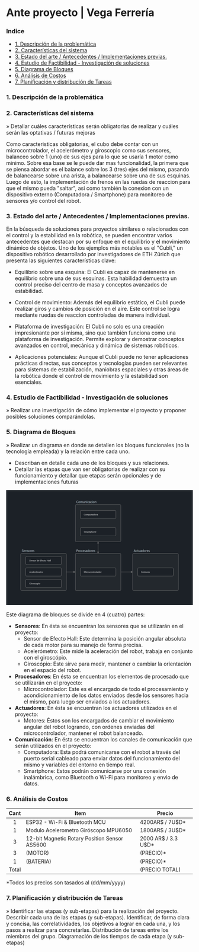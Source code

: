 # Ante proyecto | Vega Ferrería <!-- omit from toc -->

### Indice <!-- omit from toc -->
- [1. Descripción de la problemática](#1-descripción-de-la-problemática)
- [2. Características del sistema](#2-características-del-sistema)
- [3. Estado del arte / Antecedentes / Implementaciones previas.](#3-estado-del-arte--antecedentes--implementaciones-previas)
- [4. Estudio de Factibilidad - Investigación de soluciones](#4-estudio-de-factibilidad---investigación-de-soluciones)
- [5. Diagrama de Bloques](#5-diagrama-de-bloques)
- [6. Análisis de Costos](#6-análisis-de-costos)
- [7. Planificación y distribución de Tareas](#7-planificación-y-distribución-de-tareas)


### 1. Descripción de la problemática

### 2. Características del sistema
» Detallar cuáles características serán obligatorias de realizar y cuáles serán las optativas / futuras mejoras

Como caracteristicas obligatorias, el cubo debe contar con un microcontrolador, el acelerómetro y giroscopio como sus sensores, balanceo sobre 1 (uno) de sus ejes para lo que se usaría 1 motor como minimo. Sobre esa base se le puede dar mas funcionalidad, la primera que se piensa abordar es el balance sobre los 3 (tres) ejes del mismo, pasando de balancearse sobre una arista, a balancearse sobre una de sus esquinas. Luego de esto, la implementación de frenos en las ruedas de reaccion para que el mismo pueda "saltar", asi como también la conexion con un dispositivo externo (Computadora / Smartphone) para monitoreo de sensores y/o control del robot.

### 3. Estado del arte / Antecedentes / Implementaciones previas.
En la búsqueda de soluciones para proyectos similares o relacionados con el control y la estabilidad en la robótica, se pueden encontrar varios antecedentes que destacan por su enfoque en el equilibrio y el movimiento dinámico de objetos. Uno de los ejemplos más notables es el "Cubli," un dispositivo robótico desarrollado por investigadores de ETH Zürich que presenta las siguientes características clave:

- Equilibrio sobre una esquina: El Cubli es capaz de mantenerse en equilibrio sobre una de sus esquinas. Esta habilidad demuestra un control preciso del centro de masa y conceptos avanzados de estabilidad.

- Control de movimiento: Además del equilibrio estático, el Cubli puede realizar giros y cambios de posición en el aire. Este control se logra mediante ruedas de reaccion controladas de manera individual.

- Plataforma de investigación: El Cubli no solo es una creación impresionante por sí misma, sino que también funciona como una plataforma de investigación. Permite explorar y demostrar conceptos avanzados en control, mecánica y dinámica de sistemas robóticos.

- Aplicaciones potenciales: Aunque el Cubli puede no tener aplicaciones prácticas directas, sus conceptos y tecnologías pueden ser relevantes para sistemas de estabilización, maniobras espaciales y otras áreas de la robótica donde el control de movimiento y la estabilidad son esenciales.

### 4. Estudio de Factibilidad - Investigación de soluciones 
» Realizar una investigación de cómo implementar el proyecto y proponer posibles soluciones comparándolas.



### 5. Diagrama de Bloques 
» Realizar un diagrama en donde se detallen los bloques funcionales (no la tecnología empleada) y la relación entre cada uno.
- Describan en detalle cada uno de los bloques y sus relaciones.
- Detallar las etapas que van ser obligatorias de realizar con su funcionamiento y detallar que etapas serán opcionales y de implementaciones futuras

![Diagrama de bloques simplificado](Images/Diagrama-Bloques.png)

Este diagrama de bloques se divide en 4 (cuatro) partes:
- **Sensores**: En ésta se encuentran los sensores que se utilizarán en el proyecto:
  - Sensor de Efecto Hall: Este determina la posición angular absoluta de cada motor para su manejo de forma precisa.
  - Acelerómetro: Este mide la aceleración del robot, trabaja en conjunto con el giroscópio.
  - Giroscópio: Este sirve para medir, mantener o cambiar la orientación en el espacio del robot.
- **Procesadores**: En ésta se encuentran los elementos de procesado que se utilizarán en el proyecto:
  - Microcontrolador: Este es el encargado de todo el procesamiento y acondicionamiento de los datos enviados desde los sensores hacia el mismo, para luego ser enviados a los actuadores.
- **Actuadores**: En ésta se encuentran los actuadores utilizados en el proyecto:
  - Motores: Éstos son los encargados de cambiar el movimiento angular del robot logrando, con ordenes enviadas del microcontrolador, mantener el robot balanceado.
- **Comunicación**: En ésta se encuentran los canales de comunicación que serán utilizados en el proyecto:
  - Computadora: Esta podrá comunicarse con el robot a través del puerto serial cableado para enviar datos del funcionamiento del mismo y variables del entorno en tiempo real.
  - Smartphone: Estos podrán comunicarse por una conexión inalámbrica, como Bluetooth o Wi-Fi para monitoreo y envio de datos.



### 6. Análisis de Costos

<div align="center">

 Cant |                       Item                      | Precio
:----:|-------------------------------------------------|---------
 1    |          ESP32 - Wi-Fi & Bluetooth MCU          | 4200AR$ / 7U$D*
 1    |      Modulo Acelerometro Giróscopo MPU6050      | 1800AR$ / 3U$D*
 3    |  12-bit Magnetic Rotary Position Sensor AS5600  | 2000 AR$ / 3.3 U$D*
 3    |                     (MOTOR)                     | (PRECIO)*
 1    |                    (BATERIA)                    | (PRECIO)*
Total |                                                 | (PRECIO TOTAL)
</div>

*Todos los precios son tasados al (dd/mm/yyyy)
### 7. Planificación y distribución de Tareas
» Identificar las etapas (y sub-etapas) para la realización del proyecto. 
Describir cada una de las etapas (y sub-etapas). 
Identificar, de forma clara y concisa, las correlatividades, los objetivos a lograr en cada una, y los pasos a realizar para concretarlas. 
Distribución de tareas entre los miembros del grupo. 
Diagramación de los tiempos de cada etapa (y sub-etapas)
